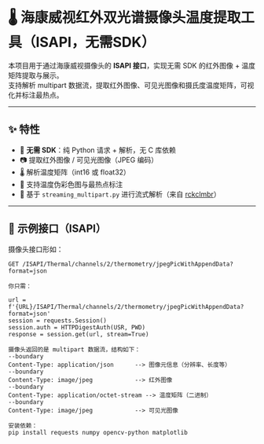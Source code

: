 # 🌡️ 海康威视红外双光谱摄像头温度提取工具（ISAPI，无需SDK）

本项目用于通过海康威视摄像头的 **ISAPI 接口**，实现无需 SDK 的红外图像 + 温度矩阵提取与展示。  
支持解析 multipart 数据流，提取红外图像、可见光图像和摄氏度温度矩阵，可视化并标注最热点。

---

## ✨ 特性

- 🎯 **无需 SDK**：纯 Python 请求 + 解析，无 C 库依赖
- 📷 提取红外图像 / 可见光图像（JPEG 编码）
- 🌡️ 解析温度矩阵（int16 或 float32）
- 🎨 支持温度伪彩色图与最热点标注
- 🧱 基于 `streaming_multipart.py` 进行流式解析（来自 [rckclmbr](https://github.com/rckclmbr/streaming_multipart)）

---

## 🔗 示例接口（ISAPI）

摄像头接口形如：

```http
GET /ISAPI/Thermal/channels/2/thermometry/jpegPicWithAppendData?format=json

你只需：

url = f'{URL}/ISAPI/Thermal/channels/2/thermometry/jpegPicWithAppendData?format=json'
session = requests.Session()
session.auth = HTTPDigestAuth(USR, PWD)
response = session.get(url, stream=True)

摄像头返回的是 multipart 数据流，结构如下：
--boundary
Content-Type: application/json      --> 图像元信息（分辨率、长度等）
--boundary
Content-Type: image/jpeg            --> 红外图像
--boundary
Content-Type: application/octet-stream --> 温度矩阵（二进制）
--boundary
Content-Type: image/jpeg            --> 可见光图像

安装依赖：
pip install requests numpy opencv-python matplotlib
